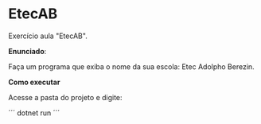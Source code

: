 # EtecAB
Exercício aula "EtecAB".

**Enunciado**:

Faça um programa que exiba o nome da sua escola: Etec Adolpho Berezin.

**Como executar**

Acesse a pasta do projeto e digite:

´´´
dotnet run
´´´